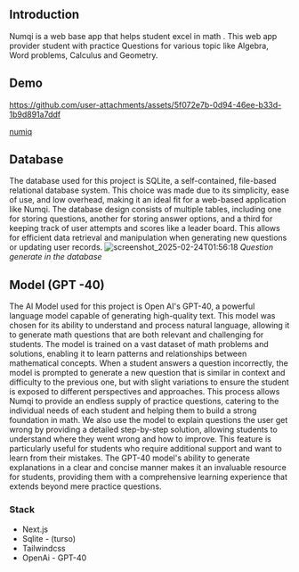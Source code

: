 ## Introduction

Numqi is a web base app that helps student excel in math . This web app provider student with practice Questions for various topic like Algebra, Word problems, Calculus and Geometry.

## Demo


https://github.com/user-attachments/assets/5f072e7b-0d94-46ee-b33d-1b9d891a7ddf

[numiq](https://vercel.com/mrlectus-projects/numiq)
##  Database

The database used for this project is SQLite, a self-contained, file-based relational database system. This choice was made due to its simplicity, ease of use, and low overhead, making it an ideal fit for a web-based application like Numqi. The database design consists of multiple tables, including one for storing questions, another for storing answer options, and a third for keeping track of user attempts and scores like a leader board. This allows for efficient data retrieval and manipulation when generating new questions or updating user records.
![screenshot_2025-02-24T01:56:18](https://github.com/user-attachments/assets/510c87bb-d0d3-4d18-95b0-eb4e3818922f)
*Question generate in the database*

## Model (GPT -40)

The AI Model used for this project is Open AI's GPT-40, a powerful language model capable of generating high-quality text. This model was chosen for its ability to understand and process natural language, allowing it to generate math questions that are both relevant and challenging for students. The model is trained on a vast dataset of math problems and solutions, enabling it to learn patterns and relationships between mathematical concepts. When a student answers a question incorrectly, the model is prompted to generate a new question that is similar in context and difficulty to the previous one, but with slight variations to ensure the student is exposed to different perspectives and approaches. This process allows Numqi to provide an endless supply of practice questions, catering to the individual needs of each student and helping them to build a strong foundation in math. We also use the model to explain questions the user get wrong by providing a detailed step-by-step solution, allowing students to understand where they went wrong and how to improve. This feature is particularly useful for students who require additional support and want to learn from their mistakes. The GPT-40 model's ability to generate explanations in a clear and concise manner makes it an invaluable resource for students, providing them with a comprehensive learning experience that extends beyond mere practice questions.

### Stack

* Next.js
* Sqlite - (turso)
* Tailwindcss
* OpenAi - GPT-40

